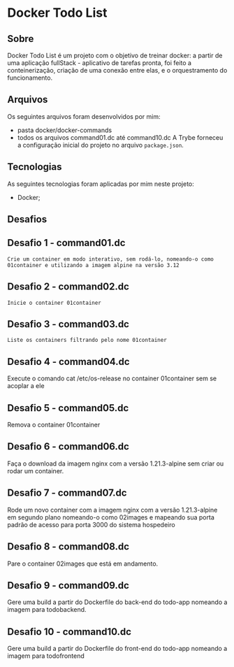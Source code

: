 # Docker Todo List 

## Sobre
 Docker Todo List é um projeto com o objetivo de treinar docker: a partir de uma aplicação fullStack - aplicativo de tarefas pronta, foi feito a conteinerização, criação de uma conexão entre elas, e o orquestramento do funcionamento.

## Arquivos
Os seguintes arquivos foram desenvolvidos por mim:
- pasta docker/docker-commands
- todos os arquivos command01.dc até command10.dc
  A Trybe forneceu a configuração inicial do projeto no arquivo `package.json`.

## Tecnologias
As seguintes tecnologias foram aplicadas por mim neste projeto:
- Docker;

## Desafios

## Desafio 1 - command01.dc
    Crie um container em modo interativo, sem rodá-lo, nomeando-o como 01container e utilizando a imagem alpine na versão 3.12
    
## Desafio 2 - command02.dc
    Inicie o container 01container

## Desafio 3 - command03.dc
    Liste os containers filtrando pelo nome 01container

## Desafio 4 - command04.dc
   Execute o comando cat /etc/os-release no container 01container sem se acoplar a ele

## Desafio 5 - command05.dc
   Remova o container 01container
   
## Desafio 6 - command06.dc
   Faça o download da imagem nginx com a versão 1.21.3-alpine sem criar ou rodar um container.
   
## Desafio 7 - command07.dc
   Rode um novo container com a imagem nginx com a versão 1.21.3-alpine em segundo plano nomeando-o como 02images e mapeando sua porta padrão de acesso para porta 3000 do sistema hospedeiro
   
## Desafio 8 - command08.dc
   Pare o container 02images que está em andamento.

## Desafio 9 - command09.dc
   Gere uma build a partir do Dockerfile do back-end do todo-app nomeando a imagem para todobackend.

## Desafio 10 - command10.dc
  Gere uma build a partir do Dockerfile do front-end do todo-app nomeando a imagem para todofrontend
   
